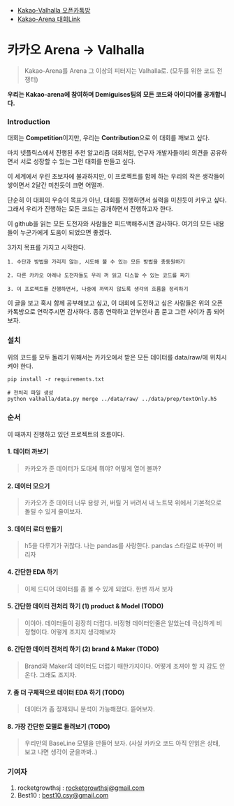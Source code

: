 * [Kakao-Valhalla 오픈카톡방](https://open.kakao.com/o/go6Idb4)
* [Kakao-Arena 대회Link](https://arena.kakao.com/c/1)

# 카카오 Arena -> Valhalla

> Kakao-Arena를 Arena 그 이상의 피터지는 Valhalla로. (모두를 위한 코드 전쟁터)

__우리는 Kakao-arena에 참여하며 Demiguises팀의 모든 코드와 아이디어를 공개합니다.__

### Introduction
대회는 **Competition**이지만, 우리는 **Contribution**으로 이 대회를 깨보고 싶다. 

마치 넷플릭스에서 진행된 추천 알고리즘 대회처럼, 
연구자 개발자들끼리 의견을 공유하면서 서로 성장할 수 있는 그런 대회를 만들고 싶다. 

이 세계에서 우린 초보자에 불과하지만, 이 프로젝트를 함께 하는 우리의 작은 생각들이 쌓이면서 
2달간 미친듯이 크면 어떨까.

단순히 이 대회의 우승이 목표가 아닌, 대회를 진행하면서 실력을 미친듯이 키우고 싶다.
그래서 우리가 진행하는 모든 코드는 공개하면서 진행하고자 한다.

이 github을 읽는 모든 도전자와 사람들은 피드백해주시면 감사하다. 여기의 모든 내용들이 누군가에게
도움이 되었으면 좋겠다.  

3가지 목표를 가지고 시작한다. 
```    
1. 수단과 방법을 가리지 않는, 시도해 볼 수 있는 모든 방법을 총동원하기
    
2. 다른 카카오 아레나 도전자들도 우리 꺼 읽고 디스할 수 있는 코드를 짜기
    
3. 이 프로젝트를 진행하면서, 나중에 까먹지 않도록 생각의 흐름을 정리하기
```

이 글을 보고 혹시 함께 공부해보고 싶고, 이 대회에 도전하고 싶은 사람들은 위의 오픈카톡방으로 연락주시면 감사하다.
종종 연락하고 안부인사 좀 묻고 그런 사이가 좀 되어 보자.

### 설치

위의 코드를 모두 돌리기 위해서는 카카오에서 받은 모든 데이터를 data/raw/에 위치시켜야 한다.
```shell
pip install -r requirements.txt

# 전처리 파일 생성
python valhalla/data.py merge ../data/raw/ ../data/prep/textOnly.h5
```


### 순서

이 때까지 진행하고 있던 프로젝트의 흐름이다.

#### 1. 데이터 까보기 
> 카카오가 준 데이터가 도대체 뭐야? 어떻게 열어 볼까? 

#### 2. 데이터 모으기
> 카카오가 준 데이터 너무 용량 커, 버릴 거 버려서 내 노트북 위에서 기본적으로 돌릴 수 있게 줄여보자.

#### 3. 데이터 로더 만들기
> h5을 다루기가 귀찮다. 나는 pandas를 사랑한다. pandas 스타일로 바꾸어 버리자 

#### 4. 간단한 EDA 하기
> 이제 드디어 데이터를 좀 볼 수 있게 되었다. 한번 까서 보자

#### 5. 간단한 데이터 전처리 하기 (1) product & Model (TODO)
> 이야아. 데이터들이 굉장히 더럽다. 비정형 데이터인줄은 알았는데 극심하게 비정형이다. 어떻게 조지지 생각해보자

#### 6. 간단한 데이터 전처리 하기 (2) brand & Maker (TODO)
> Brand와 Maker의 데이터도 더럽기 매한가지이다. 어떻게 조져야 할 지 감도 안온다. 그래도 조지자. 

#### 7. 좀 더 구체적으로 데이터 EDA 하기 (TODO)
> 데이터가 좀 정제되니 분석이 가능해졌다. 뜯어보자. 

#### 8. 가장 간단한 모델로 돌려보기 (TODO)
> 우리만의 BaseLine 모델을 만들어 보자. (사실 카카오 코드 아직 안읽은 상태, 보고 나면 생각이 굳을까봐..)



### 기여자

1. rocketgrowthsj : rocketgrowthsj@gmail.com
2. Best10 : best10.csy@gmail.com
